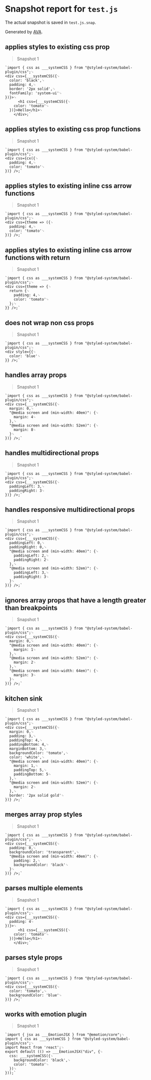 # Snapshot report for `test.js`

The actual snapshot is saved in `test.js.snap`.

Generated by [AVA](https://ava.li).

## applies styles to existing css prop

> Snapshot 1

    `import { css as ___systemCSS } from "@styled-system/babel-plugin/css";␊
    <div css={___systemCSS({␊
      color: 'black',␊
      padding: 4,␊
      border: '2px solid',␊
      fontFamily: 'system-ui'␊
    })}>␊
          <h1 css={___systemCSS({␊
        color: 'tomato'␊
      })}>Hello</h1>␊
        </div>;`

## applies styles to existing css prop functions

> Snapshot 1

    `import { css as ___systemCSS } from "@styled-system/babel-plugin/css";␊
    <div css={cx({␊
      padding: 4,␊
      color: 'tomato'␊
    })} />;`

## applies styles to existing inline css arrow functions

> Snapshot 1

    `import { css as ___systemCSS } from "@styled-system/babel-plugin/css";␊
    <div css={theme => ({␊
      padding: 4,␊
      color: 'tomato'␊
    })} />;`

## applies styles to existing inline css arrow functions with return

> Snapshot 1

    `import { css as ___systemCSS } from "@styled-system/babel-plugin/css";␊
    <div css={theme => {␊
      return {␊
        padding: 4,␊
        color: 'tomato'␊
      };␊
    }} />;`

## does not wrap non css props

> Snapshot 1

    `import { css as ___systemCSS } from "@styled-system/babel-plugin/css";␊
    <div style={{␊
      color: 'blue'␊
    }} />;`

## handles array props

> Snapshot 1

    `import { css as ___systemCSS } from "@styled-system/babel-plugin/css";␊
    <div css={___systemCSS({␊
      margin: 0,␊
      "@media screen and (min-width: 40em)": {␊
        margin: 4␊
      },␊
      "@media screen and (min-width: 52em)": {␊
        margin: 8␊
      }␊
    })} />;`

## handles multidirectional props

> Snapshot 1

    `import { css as ___systemCSS } from "@styled-system/babel-plugin/css";␊
    <div css={___systemCSS({␊
      paddingLeft: 3,␊
      paddingRight: 3␊
    })} />;`

## handles responsive multidirectional props

> Snapshot 1

    `import { css as ___systemCSS } from "@styled-system/babel-plugin/css";␊
    <div css={___systemCSS({␊
      paddingLeft: 0,␊
      paddingRight: 0,␊
      "@media screen and (min-width: 40em)": {␊
        paddingLeft: 2,␊
        paddingRight: 2␊
      },␊
      "@media screen and (min-width: 52em)": {␊
        paddingLeft: 3,␊
        paddingRight: 3␊
      }␊
    })} />;`

## ignores array props that have a length greater than breakpoints

> Snapshot 1

    `import { css as ___systemCSS } from "@styled-system/babel-plugin/css";␊
    <div css={___systemCSS({␊
      margin: 0,␊
      "@media screen and (min-width: 40em)": {␊
        margin: 1␊
      },␊
      "@media screen and (min-width: 52em)": {␊
        margin: 2␊
      },␊
      "@media screen and (min-width: 64em)": {␊
        margin: 3␊
      }␊
    })} />;`

## kitchen sink

> Snapshot 1

    `import { css as ___systemCSS } from "@styled-system/babel-plugin/css";␊
    <div css={___systemCSS({␊
      margin: 0,␊
      padding: 3,␊
      paddingTop: 4,␊
      paddingBottom: 4,␊
      marginBottom: 3,␊
      backgroundColor: 'tomato',␊
      color: 'white',␊
      "@media screen and (min-width: 40em)": {␊
        margin: 1,␊
        paddingTop: 5,␊
        paddingBottom: 5␊
      },␊
      "@media screen and (min-width: 52em)": {␊
        margin: 2␊
      },␊
      border: '2px solid gold'␊
    })} />;`

## merges array prop styles

> Snapshot 1

    `import { css as ___systemCSS } from "@styled-system/babel-plugin/css";␊
    <div css={___systemCSS({␊
      padding: 0,␊
      backgroundColor: 'transparent',␊
      "@media screen and (min-width: 40em)": {␊
        padding: 2,␊
        backgroundColor: 'black'␊
      }␊
    })} />;`

## parses multiple elements

> Snapshot 1

    `import { css as ___systemCSS } from "@styled-system/babel-plugin/css";␊
    <div css={___systemCSS({␊
      padding: 4␊
    })}>␊
          <h1 css={___systemCSS({␊
        color: 'tomato'␊
      })}>Hello</h1>␊
        </div>;`

## parses style props

> Snapshot 1

    `import { css as ___systemCSS } from "@styled-system/babel-plugin/css";␊
    <div css={___systemCSS({␊
      color: 'tomato',␊
      backgroundColor: 'blue'␊
    })} />;`

## works with emotion plugin

> Snapshot 1

    `import { jsx as ___EmotionJSX } from "@emotion/core";␊
    import { css as ___systemCSS } from "@styled-system/babel-plugin/css";␊
    import React from 'react';␊
    export default (() => ___EmotionJSX("div", {␊
      css: ___systemCSS({␊
        backgroundColor: 'black',␊
        color: 'tomato'␊
      })␊
    }));`
